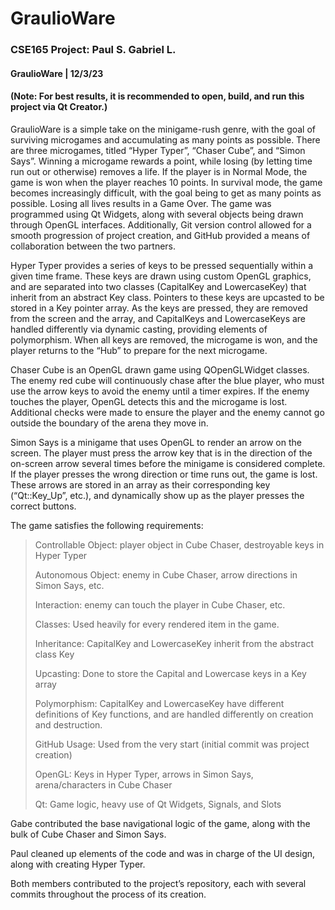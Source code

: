 # GraulioWare

### CSE165 Project: Paul S. Gabriel L.

#### GraulioWare | 12/3/23

#### (Note: For best results, it is recommended to open, build, and run this project via Qt Creator.)

  GraulioWare is a simple take on the minigame-rush genre, with the goal of surviving microgames and accumulating as many points as possible. There are three microgames, titled “Hyper Typer”, “Chaser Cube”, and “Simon Says”. Winning a microgame rewards a point, while losing (by letting time run out or otherwise) removes a life. If the player is in Normal Mode, the game is won when the player reaches 10 points. In survival mode, the game becomes increasingly difficult, with the goal being to get as many points as possible. Losing all lives results in a Game Over. The game was programmed using Qt Widgets, along with several objects being drawn through OpenGL interfaces. Additionally, Git version control allowed for a smooth progression of project creation, and GitHub provided a means of collaboration between the two partners.
  
  Hyper Typer provides a series of keys to be pressed sequentially within a given time frame. These keys are drawn using custom OpenGL graphics, and are separated into two classes (CapitalKey and LowercaseKey) that inherit from an abstract Key class. Pointers to these keys are upcasted to be stored in a Key pointer array. As the keys are pressed, they are removed from the screen and the array, and CapitalKeys and LowercaseKeys are handled differently via dynamic casting, providing elements of polymorphism. When all keys are removed, the microgame is won, and the player returns to the “Hub” to prepare for the next microgame.
  
  Chaser Cube is an OpenGL drawn game using QOpenGLWidget classes. The enemy red cube will continuously chase after the blue player, who must use the arrow keys to avoid the enemy until a timer expires. If the enemy touches the player, OpenGL detects this and the microgame is lost. Additional checks were made to ensure the player and the enemy cannot go outside the boundary of the arena they move in.
  
  Simon Says is a minigame that uses OpenGL to render an arrow on the screen. The player must press the arrow key that is in the direction of the on-screen arrow several times before the minigame is considered complete. If the player presses the wrong direction or time runs out, the game is lost. These arrows are stored in an array as their corresponding key (“Qt::Key_Up”, etc.), and dynamically show up as the player presses the correct buttons.

The game satisfies the following requirements:
> Controllable Object: player object in Cube Chaser, destroyable keys in Hyper Typer
> 
> Autonomous Object: enemy in Cube Chaser, arrow directions in Simon Says, etc.
> 
> Interaction: enemy can touch the player in Cube Chaser, etc.
> 
> Classes: Used heavily for every rendered item in the game.
> 
> Inheritance: CapitalKey and LowercaseKey inherit from the abstract class Key
> 
> Upcasting: Done to store the Capital and Lowercase keys in a Key array
> 
> Polymorphism: CapitalKey and LowercaseKey have different definitions of Key functions, and are handled differently on creation and destruction.
> 
> GitHub Usage: Used from the very start (initial commit was project creation)
> 
> OpenGL: Keys in Hyper Typer, arrows in Simon Says, arena/characters in Cube Chaser
> 
> Qt: Game logic, heavy use of Qt Widgets, Signals, and Slots

Gabe contributed the base navigational logic of the game, along with the bulk of Cube Chaser and Simon Says. 

Paul cleaned up elements of the code and was in charge of the UI design, along with creating Hyper Typer. 

Both members contributed to the project’s repository, each with several commits throughout the process of its creation.
